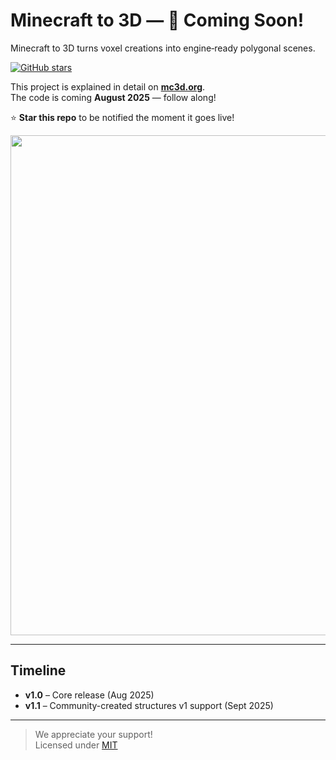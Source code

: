 # Minecraft to 3D — 🚀 Coming Soon!
Minecraft to 3D turns voxel creations into engine‑ready polygonal scenes. 

[![GitHub stars](https://img.shields.io/github/stars/seanhlewis/mc3d?style=social)](https://github.com/seanhlewis/mc3d/stargazers)

This project is explained in detail on **[mc3d.org](https://mc3d.org)**.  
The code is coming **August 2025** — follow along!

⭐ **Star this repo** to be notified the moment it goes live!

<a href="https://mc3d.org"><img src="https://mc3d.org/static/images/meta.png" width="800"/></a>

---

## Timeline
- **v1.0** – Core release (Aug 2025)
- **v1.1** – Community-created structures v1 support (Sept 2025)

---

> We appreciate your support!  
> Licensed under [MIT](LICENSE)
